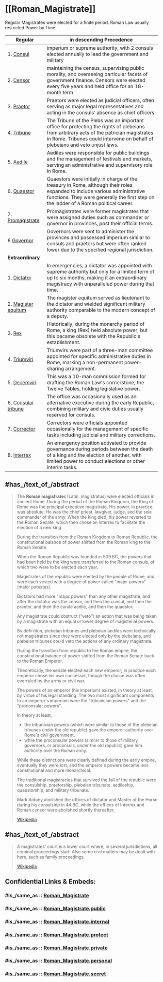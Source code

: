 ﻿---
aliases:
- "Roman magistrate"
---

# [[Roman_Magistrate]] 

Regular Magistrates were elected for a finite period. 
Roman Law usually restricted Power by Time. 

| Regular                                                                                                                        | in descending Precedence                                                                                                                                                                                                |
| ------------------------------------------------------------------------------------------------------------------------------ | ----------------------------------------------------------------------------------------------------------------------------------------------------------------------------------------------------------------------- |
| 1. [Consul](https://en.wikipedia.org/wiki/Roman_consul "Roman consul")                                                         | imperium or supreme authority, with 2 consuls elected annually to lead the government and military                                                                                                                      |
| 2. [Censor](https://en.wikipedia.org/wiki/Roman_censor "Roman censor")                                                         | maintaining the census, supervising public morality, and overseeing particular facets of government finance. Censors were elected every five years and held office for an 18-month term                                 |
| 3. [Praetor](https://en.wikipedia.org/wiki/Praetor "Praetor")                                                                  | Praetors were elected as judicial officers, often serving as major legal representatives and acting in the consuls' absence as chief officers                                                                           |
| 4. [Tribune](https://en.wikipedia.org/wiki/Tribune "Tribune")                                                                  | The Tribune of the Plebs was an important office for protecting the rights of plebeians from arbitrary acts of the patrician magistrates in Rome. Tribunes could intervene on behalf of plebeians and veto unjust laws. |
| 5. [Aedile](https://en.wikipedia.org/wiki/Aedile "Aedile")                                                                     | Aediles were responsible for public buildings and the management of festivals and markets, serving an administrative and supervisory role in Rome.                                                                      |
| 6. [Quaestor](https://en.wikipedia.org/wiki/Quaestor "Quaestor")                                                               | Quaestors were initially in charge of the treasury in Rome, although their roles expanded to include various administrative functions. They were generally the first step on the ladder of a Roman political career.    |
| 7. [Promagistrate](https://en.wikipedia.org/wiki/Promagistrate "Promagistrate")                                                | Promagistrates were former magistrates that were assigned duties such as commander or governor in provinces, post their official terms.                                                                                 |
| 8 [Governor](https://en.wikipedia.org/wiki/Roman_governor "Roman governor")                                                    | Governors were sent to administer the provinces and possessed imperium similar to consuls and praetors but were often ranked lower due to the specified regional jurisdiction.                                          |
| __Extraordinary__                                                                                                              |                                                                                                                                                                                                                         |
| 1. [Dictator](https://en.wikipedia.org/wiki/Roman_dictator "Roman dictator")                                                   | In emergencies, a dictator was appointed with supreme authority but only for a limited term of up to six months, making it an extraordinary magistracy with unparalleled power during that time.                        |
| 2. [Magister equitum](https://en.wikipedia.org/wiki/Magister_equitum "Magister equitum")                                       | The magister equitum served as lieutenant to the dictator and wielded significant military authority comparable to the modern concept of a deputy.                                                                      |
| 3. [Rex](https://en.wikipedia.org/wiki/King_of_Rome "King of Rome")                                                            | Historically, during the monarchy period of Rome, a king (Rex) held absolute power, but this became obsolete with the Republic's establishment.                                                                         |
| 4. [Triumviri](https://en.wikipedia.org/wiki/Triumvirate_\(ancient_Rome\))                                                     | Triumvirs were part of a three-man committee appointed for specific administrative duties in Rome, marking a non-permanent power-sharing arrangement.                                                                   |
| 5. [Decemviri](https://en.wikipedia.org/wiki/Decemviri "Decemviri")                                                            | This was a 10-man commission formed for drafting the Roman Law's cornerstone, the Twelve Tables, holding legislative power.                                                                                             |
| 6. [Consular tribune](https://en.wikipedia.org/wiki/Tribuni_militum_consulari_potestate "Tribuni militum consulari potestate") | The office was occasionally used as an alternative executive during the early Republic, combining military and civic duties usually reserved for consuls.                                                               |
| 7. [Corrector](https://en.wikipedia.org/wiki/Corrector "Corrector")                                                            | Correctors were officials appointed occasionally for the management of specific tasks including judicial and military corrections.                                                                                      |
| 8. [Interrex](https://en.wikipedia.org/wiki/Interrex "Interrex")                                                               | An emergency position activated to provide governance during periods between the death of a king and the election of another, with limited power to conduct elections or other interim tasks.                           |

## #has_/text_of_/abstract 

> The **Roman magistrate**s (Latin: magistratus) were elected officials in ancient Rome. 
> During the period of the Roman Kingdom, the King of Rome was the principal executive magistrate. 
> His power, in practice, was absolute. He was the chief priest, lawgiver, judge, and the sole commander of the army. 
> When the king died, his power reverted to the Roman Senate, 
> which then chose an Interrex to facilitate the election of a new king.
>
> During the transition from the Roman Kingdom to Roman Republic, 
> the constitutional balance of power shifted from the Roman king to the Roman Senate. 
> 
> When the Roman Republic was founded in 509 BC, 
> the powers that had been held by the king were transferred to the Roman consuls, 
> of which two were to be elected each year. 
> 
> Magistrates of the republic were elected by the people of Rome, 
> and were each vested with a degree of power called "major powers" (maior potestas). 
> 
> Dictators had more "major powers" than any other magistrate, and 
> after the dictator was the censor, and then the consul, 
> and then the praetor, and then the curule aedile, and then the quaestor. 
> 
> Any magistrate could obstruct ("veto") an action 
> that was being taken by a magistrate with an equal or lower degree of magisterial powers. 
> 
> By definition, plebeian tribunes and plebeian aediles were technically not magistrates 
> since they were elected only by the plebeians, and plebeian tribunes could veto the actions of any ordinary magistrate.
>
> During the transition from republic to the Roman empire, 
> the constitutional balance of power shifted from the Roman Senate back to the Roman Emperor. 
> 
> Theoretically, the senate elected each new emperor; in practice each emperor chose his own successor, 
> though the choice was often overruled by the army or civil war. 
> 
> The powers of an emperor (his imperium) existed, in theory at least, by virtue of his legal standing. 
> The two most significant components to an emperor's imperium were the "tribunician powers" and the "proconsular powers". 
> 
> In theory at least, 
> - the tribunician powers (which were similar to those of the plebeian tribunes under the old republic) 
>   gave the emperor authority over Rome's civil government, 
> - while the proconsular powers (similar to those of military governors, or proconsuls, under the old republic) 
>   gave him authority over the Roman army. 
> 
> While these distinctions were clearly defined during the early empire, eventually they were lost, 
> and the emperor's powers became less constitutional and more monarchical. 
> 
> The traditional magistracies that survived the fall of the republic 
> were the consulship, praetorship, plebeian tribunate, aedileship, quaestorship, and military tribunate. 
> 
> Mark Antony abolished the offices of dictator and Master of the Horse during his consulship in 44 BC, 
> while the offices of Interrex and Roman censor were abolished shortly thereafter.
>
> [Wikipedia](https://en.wikipedia.org/wiki/Roman%20magistrate) 



## #has_/text_of_/abstract 

> A magistrates' court is a lower court where, in several jurisdictions, all criminal proceedings start. 
> Also some civil matters may be dealt with here, such as family proceedings.
>
> [Wikipedia](https://en.wikipedia.org/wiki/Magistrates'%20court) 


## Confidential Links & Embeds: 

### #is_/same_as :: [Roman_Magistrate](/_Standards/Society/Government/Roman_Magistrate.md) 

### #is_/same_as :: [Roman_Magistrate.public](/_public/Society/Government/Roman_Magistrate.public.md) 

### #is_/same_as :: [Roman_Magistrate.internal](/_internal/Society/Government/Roman_Magistrate.internal.md) 

### #is_/same_as :: [Roman_Magistrate.protect](/_protect/Society/Government/Roman_Magistrate.protect.md) 

### #is_/same_as :: [Roman_Magistrate.private](/_private/Society/Government/Roman_Magistrate.private.md) 

### #is_/same_as :: [Roman_Magistrate.personal](/_personal/Society/Government/Roman_Magistrate.personal.md) 

### #is_/same_as :: [Roman_Magistrate.secret](/_secret/Society/Government/Roman_Magistrate.secret.md)

